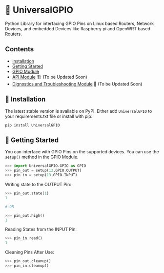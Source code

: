 # 🔮 UniversalGPIO

Python Library for interfacing GPIO Pins on Linux based Routers, Network Devices, and embedded Devices like Raspberry pi and OpenWRT based Routers.

## Contents

- [Installation](##Installation)
- [Getting Started](##Getting-Started)
- [GPIO Module](GPIO.md)
- [API Module](API.md) 🏗️ (To be Updated Soon)
- [Dignostics and Troubleshooting  Module](dignostics.md) 🚧 (To be Updated Soon)

## 💽 Installation

The latest stable version is available on PyPI. Either add `UniversalGPIO` to your requirements.txt file or install with pip:

`pip install UniversalGPIO`

## 🔰 Getting Started

You can interface with GPIO Pins on the supported devices. You can use the `setup()` method in the GPIO Module.

```python
>>> import UniversalGPIO.GPIO as GPIO
>>> pin_out = setup(12,GPIO.OUTPUT)
>>> pin_in = setup(13,GPIO.INPUT)
```

Writing state to the OUTPUT Pin:

```python
>>> pin_out.state(1)
1

# OR

>>> pin_out.high()
1
```

Reading States from the INPUT Pin:

```Python
>>> pin_in.read()
1
```

Cleaning Pins After Use:

```python
>>> pin_out.cleanup()
>>> pin_in.cleanup()
```

